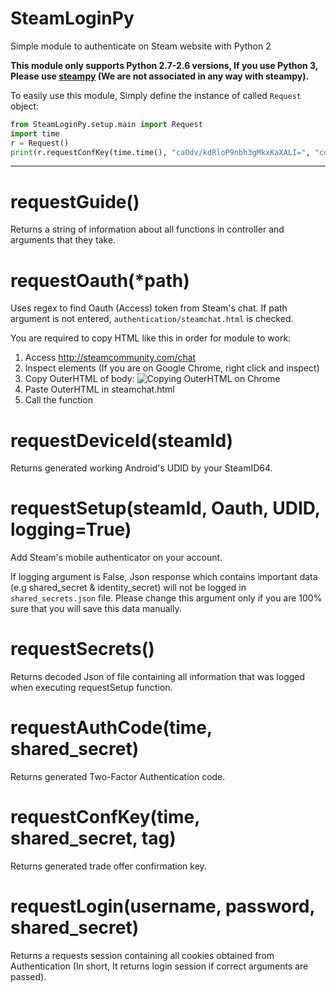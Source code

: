 # SteamLoginPy
Simple module to authenticate on Steam website with Python 2

**This module only supports Python 2.7-2.6 versions, If you use Python 3, Please use [steampy](https://github.com/bukson/steampy) (We are not associated in any way with steampy).**

To easily use this module, Simply define the instance of called `Request` object:

```python
from SteamLoginPy.setup.main import Request
import time
r = Request()
print(r.requestConfKey(time.time(), "caOdv/kdRloP9nbh3gMkxKaXALI=", "conf"))
```
---
# requestGuide()

Returns a string of information about all functions in controller and arguments that they take.

# requestOauth(*path)

Uses regex to find Oauth (Access) token from Steam's chat. If path argument is not entered, `authentication/steamchat.html` is checked.

You are required to copy HTML like this in order for module to work:

1. Access http://steamcommunity.com/chat
2. Inspect elements (If you are on Google Chrome, right click and inspect)
3. Copy OuterHTML of body:
![Copying OuterHTML on Chrome](http://i.imgur.com/o85L6uy.png)
4. Paste OuterHTML in steamchat.html
5. Call the function

# requestDeviceId(steamId)

Returns generated working Android's UDID by your SteamID64.

# requestSetup(steamId, Oauth, UDID, logging=True)

Add Steam's mobile authenticator on your account.

If logging argument is False, Json response which contains important data (e.g shared_secret & identity_secret) will not be logged in `shared_secrets.json` file. Please change this argument only if you are 100% sure that you will save this data manually.

# requestSecrets()

Returns decoded Json of file containing all information that was logged when executing requestSetup function.

# requestAuthCode(time, shared_secret)

Returns generated Two-Factor Authentication code.

# requestConfKey(time, shared_secret, tag)

Returns generated trade offer confirmation key.

# requestLogin(username, password, shared_secret)

Returns a requests session containing all cookies obtained from Authentication (In short, It returns login session if correct arguments are passed).

